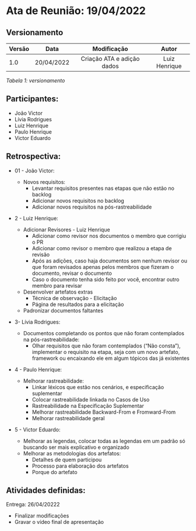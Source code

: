 # Ata de Reunião: 19/04/2022

## Versionamento

| Versão | Data | Modificação | Autor |
|-|-|:-:|:-:|
| 1.0 | 20/04/2022 | Criação ATA e adição dados | Luiz Henrique |

*Tabela 1: versionamento*


## Participantes: 
- João Victor
- Lívia Rodrigues
- Luiz Henrique
- Paulo Henrique
- Victor Eduardo

## Retrospectiva:
- 01 - João Victor:
    - Novos requisitos:
        - Levantar requisitos presentes nas etapas que não estão no backlog
        - Adicionar novos requisitos no backlog
        - Adicionar novos requisitos na pós-rastreabilidade


- 2 - Luiz Henrique:
    - Adicionar Revisores - Luiz Henrique
        - Adicionar como revisor nos documentos o membro que corrigiu o PR
        - Adicionar como revisor o membro que realizou a etapa de revisão
        - Após as adições, caso haja documentos sem nenhum revisor ou que foram revisados apenas pelos membros que fizeram o documento, revisar o documento 
        - Caso o documento tenha sido feito por você, encontrar outro membro para revisar
    - Desenvolver artefatos extras    
        - Técnica de observação - Elicitação
        - Página de resultados para a elicitação
    - Padronizar documentos faltantes

- 3- Lívia Rodrigues:
    - Documentos completando os pontos que não foram contemplados na pós-rastreabilidade:
        - Olhar requisitos que não foram contemplados (“Não consta”), implementar o requisito na etapa, seja com um novo artefato, framework ou encaixando ele em algum tópicos das já existentes

- 4 - Paulo Henrique:
    - Melhorar rastreabilidade:
        - Linkar léxicos que estão nos cenários, e especificação suplementar
        - Colocar rastreabilidade linkada no Casos de Uso
        - Rastreabilidade na Especificação Suplementar
        - Melhorar rastreabilidade Backward-From e Fromward-From
        - Melhorar rastreabilidade geral


- 5 - Victor Eduardo:
    - Melhorar as legendas, colocar todas as legendas em um padrão só buscando ser mais explicativo e organizado
    - Melhorar as metodologias dos artefatos:
        - Detalhes de quem participou 
        - Processo para elaboração dos artefatos
        - Porque do artefato


## Atividades definidas:

Entrega: 26/04/20222

- Finalizar modificações
- Gravar o vídeo final de apresentação
